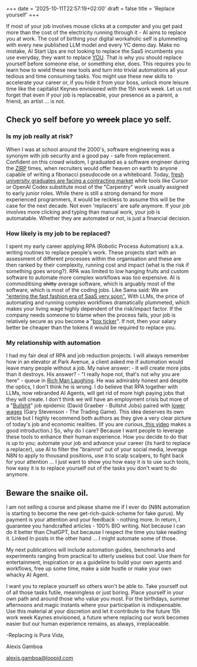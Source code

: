 +++
date = '2025-10-11T22:57:19+02:00'
draft = false
title = 'Replace yourself'
+++

If most of your job involves mouse clicks at a computer and you get paid more than the cost of the electricity running through it - AI aims to replace you at work. The cost of birthing your digital workaholic self is plummeting with every new published LLM model and every YC demo day. Make no mistake, AI Start Ups are not looking to replace the SaaS incumbents you use everyday, they want to replace [YOU](https://www.artisan.co/blog/stop-hiring-humans). That is why you should replace yourself before someone else, or something else, does. This requires you to learn how to wield these new tools and turn into trivial automations all your tedious and time consuming tasks. You might use these new skills to accelerate your career or, if you hide it from your boss, unlock more leisure time like the capitalist Keynes envisioned with the 15h work week. Let us not forget that even if your job is replaceable, your presence as a parent, a friend, an artist ... is not.

## Check yo self before yo ~~wreck~~ place yo self.  

### Is my job really at risk?
 When I was at school around the 2000's, software engineering was a synonym with job security and a good pay - safe from replacement. Confident on this crowd wisdom, I graduated as a software engineer during the [ZIRP](https://www.ycombinator.com/library/LC-what-is-zirp-and-how-did-it-poison-startups) times, when recruiters would offer heaven on earth to anyone capable of writing a fibonacci pseudocode on a whiteboard. Today, [fresh university graduates are facing a contracting market](https://www.signalfire.com/blog/signalfire-state-of-talent-report-2025) while tools like Cursor or OpenAI Codex substitute most of the "Carpentry" work usually assigned to early junior roles. While there is still a strong demand for more experienced programmers, it would be reckless to assume this will be the case for the next decade. Not even 'replacers' are safe anymore. If your job involves more clicking and typing than manual work, your job is automatable. Whether they are automated or not, is just a financial decision.

### How likely is my job to be replaced? 
I spent my early career applying RPA (Robotic Process Automation) a.k.a. writing routines to replace people's work. These projects start with an assessment of different processes within the organisation and these are then ranked by their complexity, running cost and impact (what is the risk if something goes wrong?). RPA was limited to low hanging fruits and custom software to automate more complex workflows was too expensive. AI is commoditising ~~shitty~~ average software, which is arguably most of the software, which is most of the coding jobs. Like Sama said: We are ["entering the fast fashion era of SaaS very soon".](https://x.com/sama/status/1952084574366032354) With LLMs, the price of automating and running complex workflows dramatically plummeted, which makes your living wage highly dependent of the risk/impact factor. If the company needs someone to blame when the process fails, your job is relatively secure as you become a "[box ticker](https://strikemag.org/bullshit-jobs/)". If not, then your salary better be cheaper than the tokens it would be required to replace you.

### My relationship with automation
I had my fair deal of RPA and job reduction projects. I will always remember how in an elevator at Park Avenue, a client asked me if automation would leave many people without a job. My naive answer: - It will create more jobs than it destroys. His answer? - "I really hope not, that's not why you are here" - queue in [Rich Man Laughing](https://www.tiktok.com/@911pxrsche/video/7370966462342696224?lang=en). He was admirably honest and despite the optics, I don't think he is wrong. I do believe that RPA together with LLMs, now rebranded AI Agents, will get rid of more high paying jobs that they will create. I don't think we will have an employment crisis but more of a "[Bullshit](https://strikemag.org/bullshit-jobs/)" job epidemic (David Graeber - Bullshit Jobs) paired with [lower wages](https://www.youtube.com/watch?v=a-ohZ74hdeI) (Gary Stevenson - The Trading Game). This idea deserves its own article but I highly recommend both authors as they give a very clear picture of today's job and economic realities. (If you are curious,[ this video](https://www.youtube.com/watch?v=6KXZP-Deel4) makes a good introduction.) So, why do I care? Because I want people to leverage these tools to enhance their human experience. How you decide to do that is up to you; automate your job and advance your career (its hard to replace a replacer), use AI to filter the "brainrot" out of your social media, leverage N8N to apply to thousand positions, use it to scalp scalpers, to fight back for your attention ... I just want to show you how easy it is to use such tools, how easy it is to replace yourself out of the tasks you don't want to do anymore.

## Beware the sn**ai**ke oil. 

I am not selling a course and please shame me if I ever do (N8N automation is starting to become the new get-rich-quick-scheme for fake gurus). My payment is your attention and your feedback - nothing more. In return, I guarantee you handcrafted articles - 100% BIO writing. Not because I can do it better than ChatGPT, but because I respect the time you take reading it. Linked In posts in the other hand ... I might automate some of those. 

My next publications will include automation guides, benchmarks and experiments ranging from practical to utterly useless but cool. Use them for entertainment, inspiration or as a guideline to build your own agents and workflows, free up some time, make a side hustle or make your own whacky AI Agent.

I want you to replace yourself so others won't be able to. Take yourself out of all those tasks futile, meaningless or just boring. Place yourself in your own path and around those who value you most. For the birthdays, summer afternoons and magic instants where your participation is indispensable. Use this material at your discretion and let it contribute to the future 15h work week Kaynes envisioned, a future where replacing our work becomes easier but our human experience remains, as always, irreplaceable. 

-Replacing is Pura Vida,

Alexis Gamboa

alexis.gamboa@loopid.com






